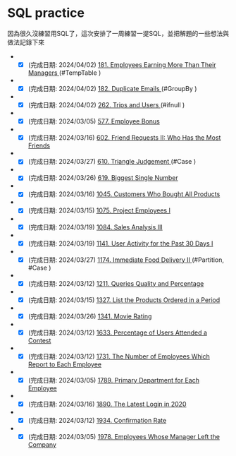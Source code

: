 # SQL practice
因為很久沒練習用SQL了，這次安排了一周練習一提SQL，並把解題的一些想法與做法記錄下來  

  * -[x] (完成日期: 2024/04/02) <a href="181/Employees_Earning_More_Than_Their_Managers.ipynb">181. Employees Earning More Than Their Managers </a> (#TempTable )
  * -[x] (完成日期: 2024/04/02) <a href="182/Duplicate_Emails.ipynb">182. Duplicate Emails </a> (#GroupBy )
  * -[x] (完成日期: 2024/04/02) <a href="262/Trips_and_Users.ipynb">262. Trips and Users </a> (#ifnull )
  * -[x] (完成日期: 2024/03/05) <a href="577/Employee_Bonus.ipynb">577. Employee Bonus </a>
  * -[x] (完成日期: 2024/03/16) <a href="602/Friend_Requests_II_Who_Has_the_Most_Friends.ipynb">602. Friend Requests II: Who Has the Most Friends </a>
  * -[x] (完成日期: 2024/03/27) <a href="610/Triangle_Judgement.ipynb">610. Triangle Judgement </a> (#Case )
  * -[x] (完成日期: 2024/03/26) <a href="619/Biggest_Single_Number.ipynb">619. Biggest Single Number </a>
  * -[x] (完成日期: 2024/03/16) <a href="1045/Customers_Who_Bought_All_Products.ipynb">1045. Customers Who Bought All Products </a>
  * -[x] (完成日期: 2024/03/15) <a href="1075/Project_Employees_I.ipynb">1075. Project Employees I </a>
  * -[x] (完成日期: 2024/03/19) <a href="1084/Sales_Analysis_III.ipynb">1084. Sales Analysis III </a>
  * -[x] (完成日期: 2024/03/19) <a href="1141/User_Activity_for_the_Past_30_Days_I.ipynb">1141. User Activity for the Past 30 Days I </a>
  * -[x] (完成日期: 2024/03/27) <a href="1174/Immediate_Food_Delivery_II.ipynb">1174. Immediate Food Delivery II </a> (#Partition, #Case )
  * -[x] (完成日期: 2024/03/12) <a href="1211/Queries_Quality_and_Percentage.ipynb">1211. Queries Quality and Percentage </a>
  * -[x] (完成日期: 2024/03/15) <a href="1327/List_the_Products_Ordered_in_a_Period.ipynb">1327. List the Products Ordered in a Period </a>
  * -[x] (完成日期: 2024/03/26) <a href="1341/Movie_Rating.ipynb">1341. Movie Rating </a>
  * -[x] (完成日期: 2024/03/12) <a href="1633/Percentage_of_Users_Attended_a_Contest.ipynb">1633. Percentage of Users Attended a Contest </a>
  * -[x] (完成日期: 2024/03/12) <a href="1731/The_Number_of_Employees_Which_Report_to_Each_Employee.ipynb">1731. The Number of Employees Which Report to Each Employee </a>
  * -[x] (完成日期: 2024/03/05) <a href="1789/Primary_Department_for_Each_Employee.ipynb">1789. Primary Department for Each Employee </a>
  * -[x] (完成日期: 2024/03/16) <a href="1890/The_Latest_Login_in_2020.ipynb">1890. The Latest Login in 2020 </a>
  * -[x] (完成日期: 2024/03/12) <a href="1934/Confirmation_Rate.ipynb">1934. Confirmation Rate </a>
  * -[x] (完成日期: 2024/03/05) <a href="1978/Employees_Whose_Manager_Left_the_Company.ipynb">1978. Employees Whose Manager Left the Company </a>
